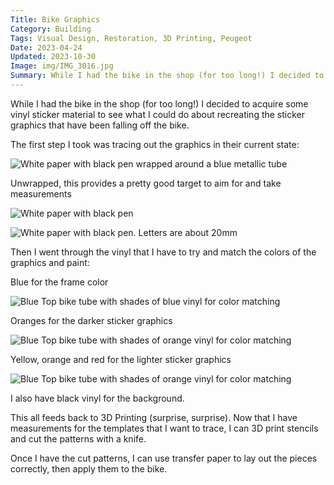 ```yaml
---
Title: Bike Graphics
Category: Building
Tags: Visual Design, Restoration, 3D Printing, Peugeot
Date: 2023-04-24
Updated: 2023-10-30
Image: img/IMG_3016.jpg
Summary: While I had the bike in the shop (for too long!) I decided to acquire some vinyl sticker material to see what I could do about recreating the sticker graphics that have been falling off the bike.
---
```


While I had the bike in the shop (for too long!) I decided to acquire some
vinyl sticker material to see what I could do about recreating the sticker
graphics that have been falling off the bike.

The first step I took was tracing out the graphics in their current state:

![White paper with black pen wrapped around a blue metallic tube]({attach}/img/IMG_3003.jpg)

Unwrapped, this provides a pretty good target to aim for and take measurements

![White paper with black pen]({attach}/img/IMG_3004.jpg)

![White paper with black pen. Letters are about 20mm]({attach}/img/IMG_3010.jpg)

Then I went through the vinyl that I have to try and match the colors of the
graphics and paint:

Blue for the frame color

![Blue Top bike tube with shades of blue vinyl for color matching]({attach}/img/IMG_3016.jpg)

Oranges for the darker sticker graphics

![Blue Top bike tube with shades of orange vinyl for color matching]({attach}/img/IMG_3013.jpg)

Yellow, orange and red for the lighter sticker graphics

![Blue Top bike tube with shades of orange vinyl for color matching]({attach}/img/IMG_3018.jpg)

I also have black vinyl for the background.

This all feeds back to 3D Printing (surprise, surprise). Now that I have
measurements for the templates that I want to trace, I can 3D print stencils
and cut the patterns with a knife.

Once I have the cut patterns, I can use transfer paper to lay out the pieces
correctly, then apply them to the bike.

